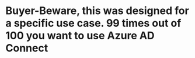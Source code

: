 # Buyer-Beware, this was designed for a specific use case. 99 times out of 100 you want to use Azure AD Connect
